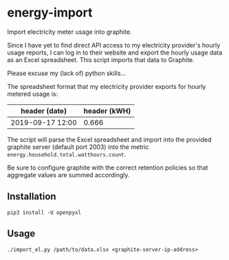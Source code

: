 # energy-import
Import electricity meter usage into graphite.

Since I have yet to find direct API access to my electricity provider's hourly usage reports, I can log in to their website and export the hourly usage data as an Excel spreadsheet. This script imports that data to Graphite.

Please excuse my (lack of) python skills...

The spreadsheet format that my electricity provider exports for hourly metered usage is:

| header (date)    | header (kWH) |
|------------------|--------------|
| 2019-09-17 12:00 | 0.666        |

The script will parse the Excel spreadsheet and import into the provided graphite server (default port 2003) into the metric `energy.household.total.watthours.count`.

Be sure to configure graphite with the correct retention policies so that aggregate values are summed accordingly.


## Installation

    pip3 install -U openpyxl

## Usage

    ./import_el.py /path/to/data.xlsx <graphite-server-ip-address>

